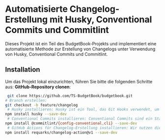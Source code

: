 # Automatisierte Changelog-Erstellung mit Husky, Conventional Commits und Commitlint
Dieses Projekt ist ein Teil des BudgetBook-Projekts und implementiert eine automatisierte Methode zur Erstellung von Changelogs unter Verwendung von Husky, Conventional Commits und Commitlint.
 ## Installation
Um das Projekt lokal einzurichten, führen Sie bitte die folgenden Schritte aus:
**GitHub-Repository clonen**:
```bash
 git clone https://github.com/TS-BudgetBook/budgetbook.git
# Branch erstellen: 
git checkout -b feature/changelog
 # Husky installieren: Husky ist ein Tool, das Git Hooks verwendet, um automatisierte Aufgaben vor oder nach Git-Ereignissen auszuführen.
npm install husky --save-dev
 # Conventional Commits installieren: Conventional Commits sind ein Standard für Commit-Nachrichten, um sicherzustellen, dass sie einem standardisierten Format folgen. https://www.conventionalcommits.org/en/v1.0.0/
npm install @commitlint/{config-conventional,cli} --save-dev
 # GitHub Actions für Changelog-Erstellung installieren: Wir nutzen die GitHub Actions, um automatisch ein Changelog basierend auf den Conventional Commits zu generieren. https://docs.github.com/de/actions
npm install requarks/changelog-action@v1 --save-dev


